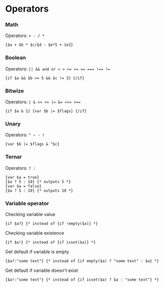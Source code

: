 Operators
=========

### Math

Operators: `+ - / *`

```smarty
{$a + $b * $c/$d - $e*5 + 1e3}
```

### Boolean

Operators:  `|| && and or < > <= >= == === !== !=`

```smarty
{if $a && $b >= 5 && $c != 3} {/if}
```

### Bitwize

Operators: `| & << >> |= &= <<= >>=`

```smarty
{if $a & 1} {var $b |= $flags} {/if}
```

### Unary

Operators:  `^ ~ - !`

```smarty
{var $b |= $flags & ^$c}
```

### Ternar

Operators: `? :`

```smarty
{var $a = true}
{$a ? 5 : 10} {* outputs 5 *}
{var $a = false}
{$a ? 5 : 10} {* outputs 10 *}
```

### Variable operator

Checking variable value
```smarty
{if $a?} {* instead of {if !empty($a)} *}
```

Checking variable existence
```smarty
{if $a!} {* instead of {if isset($a)} *}
```

Get default if variable is empty
```smarty
{$a?:"some text"} {* instead of {if empty($a) ? "some text" : $a} *}
```

Get default if variable doesn't exist
```smarty
{$a!:"some text"} {* instead of {if isset($a) ? $a : "some text"} *}
```
